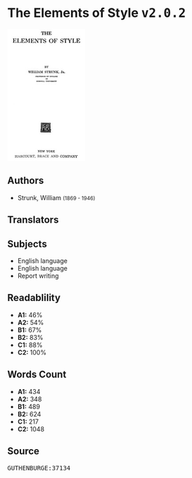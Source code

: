 # The Elements of Style <kbd>v2.0.2</kbd>

![](./cover.medium.jpg "")

## Authors


 - Strunk, William <small>(1869 - 1946)</small>

## Translators



## Subjects


 - English language
 - English language
 - Report writing

## Readablility


 - **A1:** 46%
 - **A2:** 54%
 - **B1:** 67%
 - **B2:** 83%
 - **C1:** 88%
 - **C2:** 100%

## Words Count


 - **A1:** 434
 - **A2:** 348
 - **B1:** 489
 - **B2:** 624
 - **C1:** 217
 - **C2:** 1048

## Source


<kbd>GUTHENBURGE:37134</kbd>

